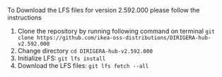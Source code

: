 To Download the LFS files for version 2.592.000 please follow the instructions

1. Clone the repository by running following command on terminal `git clone https://github.com/ikea-oss-distributions/DIRIGERA-hub-v2.592.000`
2. Change directory `cd DIRIGERA-hub-v2.592.000`
3. Initialize LFS: `git lfs install`
4. Download the LFS files: `git lfs fetch --all`
